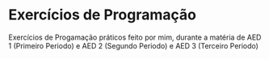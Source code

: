 # Exercícios de Programação
Exercícios de Progamação práticos feito por mim, durante a matéria de AED 1 (Primeiro Periodo) e AED 2 (Segundo Periodo) e AED 3 (Terceiro Periodo)
